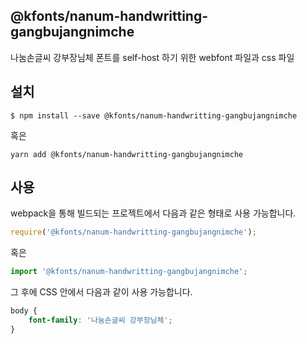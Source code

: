 
@kfonts/nanum-handwritting-gangbujangnimche
---------------------

나눔손글씨 강부장님체 폰트를 self-host 하기 위한 webfont 파일과 css 파일

설치
----

```
$ npm install --save @kfonts/nanum-handwritting-gangbujangnimche
```

혹은

```
yarn add @kfonts/nanum-handwritting-gangbujangnimche
```

사용
----

webpack을 통해 빌드되는 프로젝트에서 다음과 같은 형태로 사용 가능합니다.

```js
require('@kfonts/nanum-handwritting-gangbujangnimche');
```

혹은

```js
import '@kfonts/nanum-handwritting-gangbujangnimche';
```

그 후에 CSS 안에서 다음과 같이 사용 가능합니다.

```css
body {
    font-family: '나눔손글씨 강부장님체';
}
```
